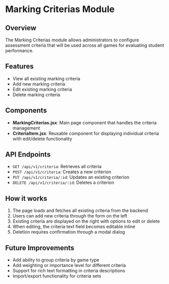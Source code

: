 # Marking Criterias Module

## Overview

The Marking Criterias module allows administrators to configure assessment criteria that will be used across all games for evaluating student performance.

## Features

- View all existing marking criteria
- Add new marking criteria
- Edit existing marking criteria
- Delete marking criteria

## Components

- **MarkingCriterias.jsx**: Main page component that handles the criteria management
- **CriteriaItem.jsx**: Reusable component for displaying individual criteria with edit/delete functionality

## API Endpoints

- `GET /api/v1/criteria`: Retrieves all criteria
- `POST /api/v1/criteria`: Creates a new criterion
- `PUT /api/v1/criteria/:id`: Updates an existing criterion
- `DELETE /api/v1/criteria/:id`: Deletes a criterion

## How it works

1. The page loads and fetches all existing criteria from the backend
2. Users can add new criteria through the form on the left
3. Existing criteria are displayed on the right with options to edit or delete
4. When editing, the criteria text field becomes editable inline
5. Deletion requires confirmation through a modal dialog

## Future Improvements

- Add ability to group criteria by game type
- Add weighting or importance level for different criteria
- Support for rich text formatting in criteria descriptions
- Import/export functionality for criteria sets
